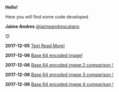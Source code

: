 **Hello!**

Here you will find some code developed

**Jaime Andres**
[@jaimeandrescatano](https://discussions.udacity.com/u/jaimeandrescatano)

:blush:

**2017-12-05** [Text Read More!](http://github.ekorre.org/2017-Google-Developer-Challenge/Classmates/me/text-read-more.html)

**2017-12-06** [Base 64 encoded image!](http://github.ekorre.org/2017-Google-Developer-Challenge/Classmates/me/base64encoded.html)

**2017-12-06** [Base 64 encoded image 2 comparison !](http://github.ekorre.org/2017-Google-Developer-Challenge/Classmates/me/base64encoded2.html)

**2017-12-06** [Base 64 encoded image 3 comparison !](http://github.ekorre.org/2017-Google-Developer-Challenge/Classmates/me/base64encoded3.html)

**2017-12-06** [Base 64 encoded image 4 comparison !](http://github.ekorre.org/2017-Google-Developer-Challenge/Classmates/me/base64encoded4.html)
